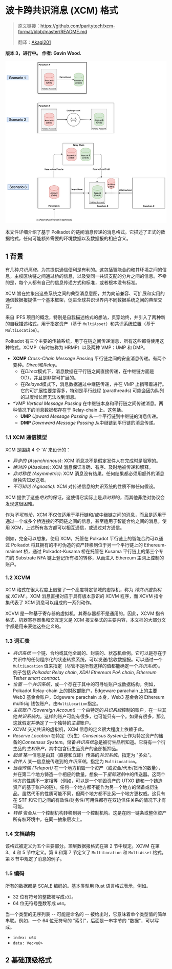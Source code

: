 # 波卡跨共识消息 (XCM) 格式

> 原文链接：<https://github.com/paritytech/xcm-format/blob/master/README.md>
>
> 翻译：[Akagi201](https://github.com/Akagi201)

**版本 3，进行中。**
**作者: Gavin Wood.**

![xcm_basic_interaction_diagram](assets/xcm_basic_interaction_diagram.png)

本文件详细介绍了基于 Polkadot 的链间消息传递的消息格式。它描述了正式的数据格式，任何可能额外需要的环境数据以及数据报的相应含义。

## 1 背景

有几种*共识系统*，为其提供通信便利是有利的。这包括智能合约和其环境之间的信息，主权区块链之间通过桥的信息，以及受同一共识支配的分片之间的信息。不幸的是，每个人都有自己的信息传递方式和标准，或者根本没有标准。

XCM 旨在抽象出这些系统之间的典型消息意图，并为向前兼容、可扩展和实用的通信数据报提供一个基本框架，促进全球共识世界内不同数据系统之间的典型交互。

来自 IPFS 项目的概念，特别是自我描述格式的想法，贯穿始终，并引入了两种新的自我描述格式，用于指定资产（基于 `MultiAsset`）和共识系统位置（基于 `MultiLocation`）。

Polkadot 有三个主要的传输系统，用于在链之间传递消息，所有这些都将使用这种格式。XCMP（有时被称为 HRMP）以及两种 VMP：UMP 和 DMP。

- **XCMP** *Cross-Chain Message Passing* 平行链之间的安全消息传递。有两个变种。*Direct*和*Relay*。
  - 在*Direct*模式下，消息数据在平行链之间直接传递，在中继链方面是 O(1)，并且是非常可扩展的。
  - 在*Relayed*模式下，消息数据通过中继链传递，并在 VMP 上捎带着进行。它的可扩展性要差得多，特别是平行线程 (parathreads) 可能会因为队列的过度增长而无法收到消息。
- **VMP* *Vertical Message Passing* 在中继链本身和平行链之间传递消息。两种情况下的消息数据都存在于 Relay-chain 上。这包括。
  - **UMP** *Upward Message Passing* 从一个平行链到中继链的消息传递。
  - **DMP** *Downward Message Passing* 从中继链到平行链的消息传递。

### 1.1 XCM 通信模型

XCM 是围绕 4 个 'A' 来设计的：

- *异步的 (Asynchronous)*: XCM 消息决不是假定发件人在完成时是阻塞的。
- *绝对的 (Absolute)*: XCM 消息保证准确、有序、及时地被传递和解释。
- *非对称性 (Asymmetric)*: XCM 消息没有结果。任何结果都必须用额外的消息单独告知发送者。
- *不可知论 (Agnostic)*: XCM 对传递信息的共识系统的性质不做任何假设。

XCM 提供了这些*绝对*的保证，这使得它实际上是*非对称*的，而其他非绝对协议会发现这很困难。

作为*不可知论*，XCM 不仅仅适用于平行链和/或中继链之间的消息，而且是适用于通过一个或多个桥连接的不同链之间的信息，甚至适用于智能合约之间的消息。使用 XCM，上述所有各方都可以相互通信，或通过对方通信。

例如，完全可以想象，使用 XCM，托管在 Polkadot 平行链上的智能合约可以通过 Polkadot 将其拥有的不可伪造的资产转移到位于另一个平行链上的 Ethereum-mainnet 桥，通过 Polkadot-Kusama 桥在托管在 Kusama 平行链上的第三个专门的 Substrate NFA 链上登记所有权的转移，从而进入 Ethereum 主网上控制的账户。

### 1.2 XCVM

XCM 格式在很大程度上借鉴了一个高度特定领域的虚拟机，称为 *跨共识虚拟机* 或 *XCVM* 。XCM 消息直接对应于具有版本意识的 XCVM 程序，而 XCVM 指令集代表了 XCM 消息可以组成的一系列动作。

XCVM 是一种基于寄存器的虚拟机，其寄存器都不是通用的。因此，XCVM 指令格式、机器寄存器集和交互定义是 XCM 报文格式的主要内容，本文档的大部分文字都是用来表达这些定义的。

### 1.3 词汇表

- *共识系统* 一个链、合约或其他全局的、封装的、状态机单例。它可以是存在于共识中的任何程序化的状态转换系统，可以发送/接收数据报。可以通过一个 `MultiLocation` 值来指定（尽管不是所有这样的值都能确定一个*共识系统*）。例子包括 *Polkadot Relay chain*, *XDAI Ethereum PoA chain*, *Ethereum Tether smart contract*.
- *位置* 一个*共识系统*，或一个存在于其中的可寻址账户或数据结构。例如，Polkadot Relay-chain 上的财政部账户，Edgeware parachain 上的主要 Web3 基金会账户，Edgeware parachain 本身，Web3 基金会的 Ethereum multisig 钱包账户。由`MultiLocation`指定。
- *主权账户 (Sovereign Account)* 一个由特定的*共识系统*控制的账户，在一些其他*共识系统*内。这样的账户可能有很多，也可能只有一个。如果有很多，那么这就假定并确定了一个独特的*主要*账户。
- *XCVM* 交叉共识的虚拟机，XCM 信息的定义很大程度上依赖于此。
- *Reserve Location* 在特定（衍生）*Consensus System*上作为特定资产的储备的*Consensus System*。储备*共识系统*总是被衍生品所知道。它将有一个衍生品的*主权账户*，其中包含衍生品资产的全部抵押品。
- *起源* 某一信息是由其（直接和立即）传递的*共识系统*。指定为 "多处"。
- *收件人* 某一信息被传递到的*共识系统*。指定为 `MultiLocation`。
- *远程传输 (Teleport)* 在一个地方销毁一个资产（或资金/代币/货币的数量），并在第二个地方铸造一个相应的数量。想象一下*星际迷航*中的传送器。这两个地方的性质不一定相等（例如，可以是一个销毁资产的 UTXO 链和一个铸造资产的基于账户的链）。任何一个地方都不能作为另一个地方的储备或衍生品。虽然代币的性质可能不同，但两个地方都不比另一个地方更权威。这只有在 STF 和它们之间的有效性/财务性/可用性都存在双边信任关系的情况下才有可能。
- *转移* 资金从一个控制机构转移到另一个控制机构。这是在同一链条或整体资产所有权环境中，在同一抽象层次上。

### 1.4 文档结构

该格式被定义为五个主要部分。顶层数据报格式在第 2 节中规定。XCVM 在第 3、4 和 5 节中定义。第 6 和第 7 节定义了 `MultiLocation` 和 `MultiAsset` 格式。第 8 节中规定了消息的例子。

### 1.5 编码

所有的数据都是 SCALE 编码的。基本类型用 Rust 语言格式表示，例如。

- 32 位有符号的整数被写成`s32`。
- 64 位无符号整数写成 `u64`。

当一个类型的无序列表 -- 可能是命名的 -- 被给出时，它意味着单个类型值的简单串联。例如，一个 64 位无符号的 "索引"，后面是一串字节的 "数据"，可以写成。

- `index: u64`
- `data: Vec<u8>`

## 2 基础顶级格式

